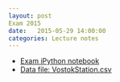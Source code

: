 ```yaml
---
layout: post
Exam 2015
date:   2015-05-29 14:00:00
categories: Lecture notes
---
```


* [Exam iPython notebook](https://github.com/ggorman/Introduction-to-stats-for-geoscientists/blob/gh-pages/notebooks/exam2015.ipynb)
* [Data file: VostokStation.csv](https://github.com/ggorman/Introduction-to-stats-for-geoscientists/blob/gh-pages/data/VostokStation.csv)


